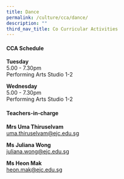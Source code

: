 ```yaml
---
title: Dance
permalink: /culture/cca/dance/
description: ""
third_nav_title: Co Curricular Activities
---
```

#### **CCA Schedule**

**Tuesday**  
5.00 - 7.30pm  
Performing Arts Studio 1-2

**Wednesday**  
5.00 - 7.30pm  
Performing Arts Studio 1-2

#### **Teachers-in-charge**

**Mrs Uma Thiruselvam**  
[uma.thiruselvam@ejc.edu.sg](mailto:uma.thiruselvam@ejc.edu.sg)

**Ms Juliana Wong**  
[juliana.wong@ejc.edu.sg](mailto:juliana.wong@ejc.edu.sg)

**Ms Heon Mak**  
[heon.mak@ejc.edu.sg](mailto:heon.mak@ejc.edu.sg)